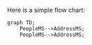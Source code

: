 Here is a simple flow chart:

```mermaid
graph TD;
    PeopleMS-->AddressMS;
    PeopleMS-->AddressMS;
```
